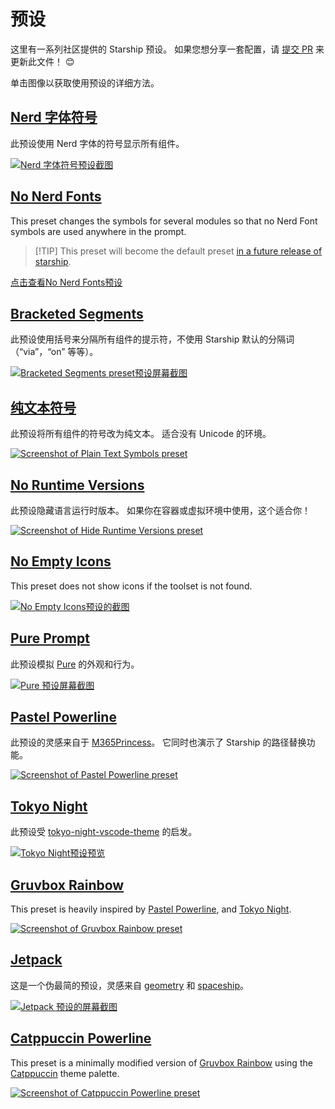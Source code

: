 # 预设

这里有一系列社区提供的 Starship 预设。 如果您想分享一套配置，请 [提交 PR](https://github.com/starship/starship/edit/master/docs/presets/README.md) 来更新此文件！ 😊

单击图像以获取使用预设的详细方法。

## [Nerd 字体符号](./nerd-font.md)

此预设使用 Nerd 字体的符号显示所有组件。

[![Nerd 字体符号预设截图](/presets/img/nerd-font-symbols.png "Click to view Nerd Font Symbols preset")](./nerd-font)

## [No Nerd Fonts](./no-nerd-font.md)

This preset changes the symbols for several modules so that no Nerd Font symbols are used anywhere in the prompt.

> [!TIP] This preset will become the default preset [in a future release of starship](https://github.com/starship/starship/pull/3544).

[点击查看No Nerd Fonts预设](./no-nerd-font)

## [Bracketed Segments](./bracketed-segments.md)

此预设使用括号来分隔所有组件的提示符，不使用 Starship 默认的分隔词（“via”，“on” 等等）。

[![Bracketed Segments preset预设屏幕截图](/presets/img/bracketed-segments.png "Click to view Bracketed Segments preset")](./bracketed-segments)

## [纯文本符号](./plain-text.md)

此预设将所有组件的符号改为纯文本。 适合没有 Unicode 的环境。

[![Screenshot of Plain Text Symbols preset](/presets/img/plain-text-symbols.png "Click to view Plain Text Symbols preset")](./plain-text)

## [No Runtime Versions](./no-runtimes.md)

此预设隐藏语言运行时版本。 如果你在容器或虚拟环境中使用，这个适合你！

[![Screenshot of Hide Runtime Versions preset](/presets/img/no-runtime-versions.png "Click to view No Runtime Versions preset")](./no-runtimes)

## [No Empty Icons](./no-empty-icons.md)

This preset does not show icons if the toolset is not found.

[![No Empty Icons预设的截图](/presets/img/no-empty-icons.png "Click to view No Runtime Versions preset")](./no-empty-icons.md)

## [Pure Prompt](./pure-preset.md)

此预设模拟 [Pure](https://github.com/sindresorhus/pure) 的外观和行为。

[![Pure 预设屏幕截图](/presets/img/pure-preset.png "Click to view Pure Prompt preset")](./pure-preset)

## [Pastel Powerline](./pastel-powerline.md)

此预设的灵感来自于 [M365Princess](https://github.com/JanDeDobbeleer/oh-my-posh/blob/main/themes/M365Princess.omp.json)。 它同时也演示了 Starship 的路径替换功能。

[![Screenshot of Pastel Powerline preset](/presets/img/pastel-powerline.png "Click to view Pure Prompt preset")](./pastel-powerline)

## [Tokyo Night](./tokyo-night.md)

此预设受 [tokyo-night-vscode-theme](https://github.com/enkia/tokyo-night-vscode-theme) 的启发。

[![Tokyo Night预设预览](/presets/img/tokyo-night.png "Click to view Tokyo Night preset")](./tokyo-night)

## [Gruvbox Rainbow](./gruvbox-rainbow.md)

This preset is heavily inspired by [Pastel Powerline](./pastel-powerline.md), and [Tokyo Night](./tokyo-night.md).

[![Screenshot of Gruvbox Rainbow preset](/presets/img/gruvbox-rainbow.png "Click to view Gruvbox Rainbow preset")](./gruvbox-rainbow)

## [Jetpack](./jetpack.md)

这是一个伪最简的预设，灵感来自 [geometry](https://github.com/geometry-zsh/geometry) 和   [spaceship](https://github.com/spaceship-prompt/spaceship-prompt)。

[![Jetpack 预设的屏幕截图](/presets/img/jetpack.png "Click to view Jetpack preset")](./jetpack)

## [Catppuccin Powerline](./catppuccin-powerline.md)

This preset is a minimally modified version of [Gruvbox Rainbow](./gruvbox-rainbow.md) using the [Catppuccin](https://github.com/catppuccin/catppuccin) theme palette.

[![Screenshot of Catppuccin Powerline preset](/presets/img/catppuccin-powerline.png "Click to view Catppuccin Powerline preset")](./catppuccin-powerline)
